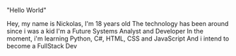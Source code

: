 "Hello World"

Hey, my name is Nickolas, I'm 18 years old
The technology has been around since i was a kid
I'm a Future Systems Analyst and Developer
In the moment, i'm learning Python, C#, HTML, CSS and JavaScript
And i intend to become a FullStack Dev
